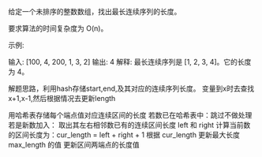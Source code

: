 给定一个未排序的整数数组，找出最长连续序列的长度。

要求算法的时间复杂度为 O(n)。

示例:

输入: [100, 4, 200, 1, 3, 2]
输出: 4
解释: 最长连续序列是 [1, 2, 3, 4]。它的长度为 4。


解题思路，利用hash存储start,end,及其对应的连续序列长度。
变量到x时去查找x+1,x-1,然后根据情况去更新length



用哈希表存储每个端点值对应连续区间的长度
若数已在哈希表中：跳过不做处理
若是新数加入：
取出其左右相邻数已有的连续区间长度 left 和 right
计算当前数的区间长度为：cur_length = left + right + 1
根据 cur_length 更新最大长度 max_length 的值
更新区间两端点的长度值